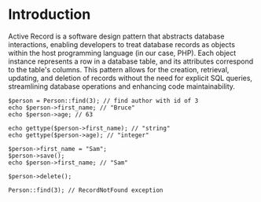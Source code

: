 # Introduction


Active Record is a software design pattern that abstracts database interactions, enabling developers to treat database records as objects within the host programming language (in our case, PHP). Each object instance represents a row in a database table, and its attributes correspond to the table's columns. This pattern allows for the creation, retrieval, updating, and deletion of records without the need for explicit SQL queries, streamlining database operations and enhancing code maintainability.

```php-inline
$person = Person::find(3); // find author with id of 3
echo $person->first_name; // "Bruce"
echo $person->age; // 63
 
echo gettype($person->first_name); // "string"
echo gettype($person->age); // "integer"
 
$person->first_name = "Sam";
$person->save();
echo $person->first_name; // "Sam"
 
$person->delete();
 
Person::find(3); // RecordNotFound exception
```
